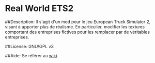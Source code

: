 # Real World ETS2

##Description:
Il s'agit d'un mod pour le jeu European Truck Simulator 2, visant à apporter plus de réalisme. En particulier, modifier les textures comportant des entreprises fictives pour les remplacer par de véritables entreprises.

##License:
GNU/GPL v3

##Aide:
Se référer au [wiki](https://github.com/clark17/Real_World_ETS2/wiki).
